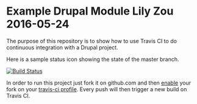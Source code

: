 Example Drupal Module Lily Zou 2016-05-24
=====================

The purpose of this repository is to show how to use Travis CI to do
continuous integration with a Drupal project.

Here is a sample status icon showing the state of the master branch.

[![Build Status](https://secure.travis-ci.org/sonnym/travis-ci-drupal-module-example.png?branch=master)](http://travis-ci.org/sonnym/travis-ci-drupal-module-example)

In order to run this project just fork it on github.com and then [enable](http://about.travis-ci.org/docs/user/getting-started/)
your fork on your [travis-ci profile](http://travis-ci.org/profile). Every push will then trigger a new build on Travis CI.
